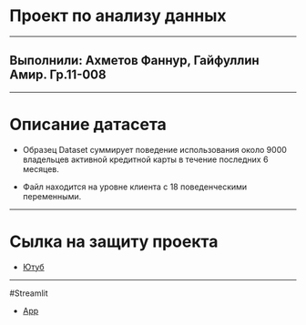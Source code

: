 # Проект по анализу данных
___
## Выполнили: Ахметов Фаннур, Гайфуллин Амир. Гр.11-008
___
# Описание датасета
- Образец Dataset суммирует поведение использования около 9000 владельцев активной кредитной карты в течение последних 6 месяцев.

- Файл находится на уровне клиента с 18 поведенческими переменными.

___
# Сылка на защиту проекта

- [Ютуб](https://www.youtube.com/playlist?list=PLFaOl60nvK835is9Cf5OWceVTYlswddM1)

___
#Streamlit
- [App](https://f4nnur-da-exam-3c1s-akhmetov-gaifullin-app-5d5b5x.streamlit.app/)